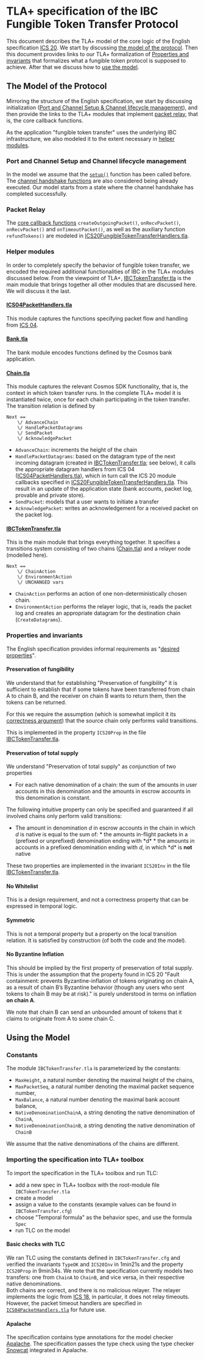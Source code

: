 # TLA+ specification of the IBC Fungible Token Transfer Protocol

This document describes the TLA+ model of the core logic of the English
specification
[ICS 20](https://github.com/cosmos/ibc/tree/5877197dc03e844542cb8628dd52674a37ca6ff9/spec/ics-020-fungible-token-transfer).
We start by discussing [the model of the protocol](#the-model-of-the-protocol).
Then this document provides links to our TLA+ formalization of
[Properties and invariants](#properties-and-invariants) that formalizes what a
fungible token protocol is supposed to achieve. After that we discuss how to
[use the model](#using-the-model).

## The Model of the Protocol

Mirroring the structure of the English specification, we start by discussing
initialization
([Port and Channel Setup & Channel lifecycle management](#port-and-channel-setup-and-channel-lifecycle-management)),
and then provide the links to the TLA+ modules that implement
[packet relay](#packet-relay), that is, the core callback functions.

As the application "fungible token transfer" uses the underlying IBC
infrastructure, we also modeled it to the extent necessary in
[helper modules](#helper-modules).

### Port and Channel Setup and Channel lifecycle management

In the model we assume that the
[`setup()`](https://github.com/cosmos/ibc/tree/5877197dc03e844542cb8628dd52674a37ca6ff9/spec/ics-020-fungible-token-transfer#port--channel-setup)
function has been called before. The
[channel handshake functions](https://github.com/cosmos/ibc/tree/5877197dc03e844542cb8628dd52674a37ca6ff9/spec/ics-020-fungible-token-transfer#channel-lifecycle-management)
are also considered being already executed. Our model starts from a state where
the channel handshake has completed successfully.

### Packet Relay

The
[core callback functions](https://github.com/cosmos/ibc/tree/5877197dc03e844542cb8628dd52674a37ca6ff9/spec/ics-020-fungible-token-transfer#packet-relay)
`createOutgoingPacket()`, `onRecvPacket()`, `onRecvPacket()` and
`onTimeoutPacket()`, as well as the auxiliary function `refundTokens()` are
modeled in
[ICS20FungibleTokenTransferHandlers.tla](ICS20FungibleTokenTransferHandlers.tla).

### Helper modules

In order to completely specify the behavior of fungible token transfer, we
encoded the required additional functionalities of IBC in the TLA+ modules
discussed below. From the viewpoint of TLA+,
[IBCTokenTransfer.tla](IBCTokenTransfer.tla) is the main module that brings
together all other modules that are discussed here. We will discuss it the last.

#### [ICS04PacketHandlers.tla](ICS04PacketHandlers.tla)

This module captures the functions specifying packet flow and handling from
[ICS 04](https://github.com/cosmos/ibc/tree/5877197dc03e844542cb8628dd52674a37ca6ff9/spec/ics-004-channel-and-packet-semantics).

#### [Bank.tla](Bank.tla)

The bank module encodes functions defined by the Cosmos bank application.

#### [Chain.tla](Chain.tla)

This module captures the relevant Cosmos SDK functionality, that is, the context
in which token transfer runs. In the complete TLA+ model it is instantiated
twice, once for each chain participating in the token transfer. The transition
relation is defined by

```tla
Next ==
    \/ AdvanceChain
    \/ HandlePacketDatagrams
    \/ SendPacket
    \/ AcknowledgePacket
```

*   `AdvanceChain`: increments the height of the chain
*   `HandlePacketDatagrams`: based on the datagram type of the next incoming
    datagram (created in [IBCTokenTransfer.tla](IBCTokenTransfer.tla); see below),
    it calls the appropriate datagram handlers from ICS 04
    ([ICS04PacketHandlers.tla](ICS04PacketHandlers.tla)), which in turn call the
    ICS 20 module callbacks specified in
    [ICS20FungibleTokenTransferHandlers.tla](ICS20FungibleTokenTransferHandlers.tla).
    This result in an update of the application state (bank accounts, packet log,
    provable and private store).
*   `SendPacket`: models that a user wants to initiate a transfer
*   `AcknowledgePacket`: writes an acknowledgement for a received packet on the
    packet log.

#### [IBCTokenTransfer.tla](IBCTokenTransfer.tla)

This is the main module that brings everything together. It specifies a
transitions system consisting of two chains ([Chain.tla](Chain.tla)) and a
relayer node (modelled here).

```tla
Next ==
    \/ ChainAction
    \/ EnvironmentAction
    \/ UNCHANGED vars
```

*   `ChainAction` performs an action of one non-deterministically chosen chain.
*   `EnvironmentAction` performs the relayer logic, that is, reads the packet log
    and creates an appropriate datagram for the destination chain
    (`CreateDatagrams`).

### Properties and invariants

The English specification provides informal requirements as
"[desired properties](https://github.com/cosmos/ibc/tree/5877197dc03e844542cb8628dd52674a37ca6ff9/spec/ics-020-fungible-token-transfer#desired-properties)".

#### Preservation of fungibility

We understand that for establishing "Preservation of fungibility" it is
sufficient to establish that if some tokens have been transferred from chain A
to chain B, and the receiver on chain B wants to return them, then the tokens
can be returned.

For this we require the assumption (which is somewhat implicit it its
[correctness argument](https://github.com/cosmos/ibc/tree/5877197dc03e844542cb8628dd52674a37ca6ff9/spec/ics-020-fungible-token-transfer#correctness))
that the source chain only performs valid transitions.

This is implemented in the property `ICS20Prop` in the file
[IBCTokenTransfer.tla](IBCTokenTransfer.tla).

#### Preservation of total supply

We understand "Preservation of total supply" as conjunction of two properties

*   For each native denomination of a chain: the sum of the amounts in user
    accounts in this denomination and the amounts in escrow accounts in this
    denomination is constant.

The following intuitive property can only be specified and guaranteed if all
involved chains only perform valid transitions:

*   The amount in denomination *d* in escrow accounts in the chain in which *d* is
    native is equal to the sum of: \* the amounts in-flight packets in a (prefixed
    or unprefixed) denomination ending with \*d\* \* the amounts in accounts in a
    prefixed denomination ending with *d*, in which \*d\* is **not** native

These two properties are implemented in the invariant `ICS20Inv` in the file
[IBCTokenTransfer.tla](IBCTokenTransfer.tla).

#### No Whitelist

This is a design requirement, and not a correctness property that can be
expressed in temporal logic.

#### Symmetric

This is not a temporal property but a property on the local transition relation.
It is satisfied by construction (of both the code and the model).

#### No Byzantine Inflation

This should be implied by the first property of preservation of total supply.
This is under the assumption that the property found in ICS 20 "Fault
containment: prevents Byzantine-inflation of tokens originating on chain A, as a
result of chain B’s Byzantine behavior (though any users who sent tokens to
chain B may be at risk)." is purely understood in terms on inflation **on chain
A**.

We note that chain B can send an unbounded amount of tokens that it claims to
originate from A to some chain C.

## Using the Model

### Constants

The module `IBCTokenTransfer.tla` is parameterized by the constants:

*   `MaxHeight`, a natural number denoting the maximal height of the chains,
*   `MaxPacketSeq`, a natural number denoting the maximal packet sequence number,
*   `MaxBalance`, a natural number denoting the maximal bank account balance,
*   `NativeDenominationChainA`, a string denoting the native denomination of
    `ChainA`,
*   `NativeDenominationChainB`, a string denoting the native denomination of
    `ChainB`

We assume that the native denominations of the chains are different.

### Importing the specification into TLA+ toolbox

To import the specification in the TLA+ toolbox and run TLC:

*   add a new spec in TLA+ toolbox with the root-module file
    `IBCTokenTransfer.tla`
*   create a model
*   assign a value to the constants (example values can be found in
    `IBCTokenTransfer.cfg`)
*   choose "Temporal formula" as the behavior spec, and use the formula `Spec`
*   run TLC on the model

#### Basic checks with TLC

We ran TLC using the constants defined in `IBCTokenTransfer.cfg` and verified
the invariants `TypeOK` and `ICS20Inv` in 1min21s and the property `ICS20Prop`
in 9min34s. We note that the specification currently models two transfers: one
from `ChainA` to `ChainB`, and vice versa, in their respective native
denominations.\
Both chains are correct, and there is no malicious relayer. The relayer
implements the logic from
[ICS 18](https://github.com/cosmos/ibc/tree/5877197dc03e844542cb8628dd52674a37ca6ff9/spec/ics-018-relayer-algorithms),
in particular, it does not relay timeouts. However, the packet timeout handlers
are specified in [`ICS04PacketHandlers.tla`](ICS04PacketHandlers.tla) for future
use.

#### Apalache

The specification contains type annotations for the model checker
[Apalache](https://github.com/informalsystems/apalache). The specification
passes the type check using the type checker
[Snowcat](https://apalache.informal.systems/docs/apalache/typechecker-snowcat.html)
integrated in Apalache.
